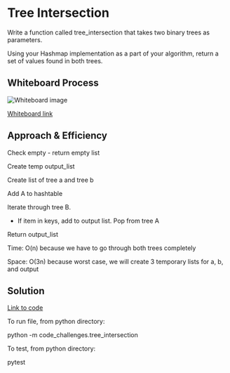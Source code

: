 # Tree Intersection

Write a function called tree_intersection that takes two binary trees as parameters.

Using your Hashmap implementation as a part of your algorithm, return a set of values found in both trees.

## Whiteboard Process
![Whiteboard image](whiteboard_32.png)

[Whiteboard link](https://www.figma.com/file/yCCEnXuOiumCLE1rE26F3s/Code-Challenge-32?type=whiteboard&node-id=0%3A1&t=MRlSZvhTVxcZvP5m-1)

## Approach & Efficiency

Check empty - return empty list

Create temp output_list

Create list of tree a and tree b

Add A to hashtable

Iterate through tree B.
- If item in keys, add to output list.  Pop from tree A

Return output_list

Time: O(n) because we have to go through both trees completely

Space: O(3n) because worst case, we will create 3 temporary lists for a, b, and output

## Solution

[Link to code](https://github.com/mikeshen7/data-structures-and-algorithms/blob/main/python/code_challenges/tree_intersection.py)

To run file, from python directory:

python -m code_challenges.tree_intersection

To test, from python directory:

pytest


